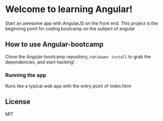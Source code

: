 # Welcome to learning Angular!

Start an awesome app with AngularJS on the front end. 
This project is the beginning point for coding bootcamp on the subject of angular

## How to use Angular-bootcamp

Clone the Angular-bootcamp repository, run `bower install` to grab the dependencies, and start hacking!

### Running the app

Runs like a typical web app with the entry point of index.html

## License
MIT
